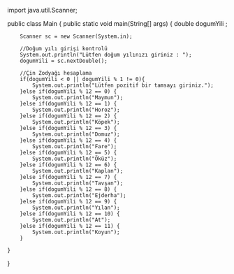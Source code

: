 import java.util.Scanner;

public class Main {
    public static void main(String[] args) {
        double dogumYili ;

        Scanner sc = new Scanner(System.in);

        //Doğum yılı girişi kontrolü
        System.out.println("Lütfen doğum yılınızı giriniz : ");
        dogumYili = sc.nextDouble();

        //Çin Zodyağı hesaplama
        if(dogumYili < 0 || dogumYili % 1 != 0){
            System.out.println("Lütfen pozitif bir tamsayı giriniz.");
        }else if(dogumYili % 12 == 0) {
            System.out.println("Maymun");
        }else if(dogumYili % 12 == 1) {
            System.out.println("Horoz");
        }else if(dogumYili % 12 == 2) {
            System.out.println("Köpek");
        }else if(dogumYili % 12 == 3) {
            System.out.println("Domuz");
        }else if(dogumYili % 12 == 4) {
            System.out.println("Fare");
        }else if(dogumYili % 12 == 5) {
            System.out.println("Öküz");
        }else if(dogumYili % 12 == 6) {
            System.out.println("Kaplan");
        }else if(dogumYili % 12 == 7) {
            System.out.println("Tavşan");
        }else if(dogumYili % 12 == 8) {
            System.out.println("Ejderha");
        }else if(dogumYili % 12 == 9) {
            System.out.println("Yılan");
        }else if(dogumYili % 12 == 10) {
            System.out.println("At");
        }else if(dogumYili % 12 == 11) {
            System.out.println("Koyun");
        }

    }
}
